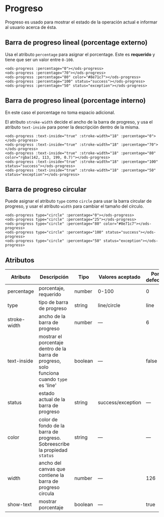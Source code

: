 # Progreso
Progreso es usado para mostrar el estado de la operación actual e informar al usuario acerca de ésta.

##  Barra de progreso lineal (porcentage externo)

Usa el atributo `percentage` para asignar el porcentage. Este es **requerido** y tiene que ser un valor entre `0-100`.
```
<ods-progress :percentage="0"></ods-progress>
<ods-progress :percentage="70"></ods-progress>
<ods-progress :percentage="80" color="#8e71c7"></ods-progress>
<ods-progress :percentage="100" status="success"></ods-progress>
<ods-progress :percentage="50" status="exception"></ods-progress>
```

##  Barra de progreso lineal (porcentage interno)
En este caso el porcentage no toma espacio adicional.

El atributo `stroke-width` decide el ancho de la barra de progreso, y usa el atributo `text-inside` para poner la descripción dentro de la misma.
```
<ods-progress :text-inside="true" :stroke-width="18" :percentage="0"></ods-progress>
<ods-progress :text-inside="true" :stroke-width="18" :percentage="70"></ods-progress>
<ods-progress :text-inside="true" :stroke-width="18" :percentage="80" color="rgba(142, 113, 199, 0.7)"></ods-progress>
<ods-progress :text-inside="true" :stroke-width="18" :percentage="100" status="success"></ods-progress>
<ods-progress :text-inside="true" :stroke-width="18" :percentage="50" status="exception"></ods-progress>
``` 

##  Barra de progreso circular

Puede asignar el atributo `type` como `circle` para usar la barra circular de progreso, y usar el atributo `width` para cambiar el tamaño del círculo.
```
<ods-progress type="circle" :percentage="0"></ods-progress>
<ods-progress type="circle" :percentage="25"></ods-progress>
<ods-progress type="circle" :percentage="80" color="#8e71c7"></ods-progress>
<ods-progress type="circle" :percentage="100" status="success"></ods-progress>
<ods-progress type="circle" :percentage="50" status="exception"></ods-progress>
```
 
##  Atributos
| Atributo     | Descripción                              | Tipo    | Valores aceptado  | Por defecto |
| ------------ | ---------------------------------------- | ------- | ----------------- | ----------- |
| percentage   | porcentaje, requerido                    | number  | 0-100             | 0           |
| type         | tipo de barra de progreso                | string  | line/circle       | line        |
| stroke-width | ancho de la barra de progreso            | number  | —                 | 6           |
| text-inside  | mostrar el porcentaje dentro de la barra de progreso, solo funciona cuando `type` es 'line' | boolean | —                 | false       |
| status       | estado actual de la barra de progreso    | string  | success/exception | —           |
| color        | color de fondo de la barra de progreso. Sobreescribe la propiedad `status` | string     | — |       — |
| width        | ancho del canvas que contiene la barra de progreso circula | number  | —                 | 126         |
| show-text    | mostrar porcentaje                       | boolean | —                 | true        |
